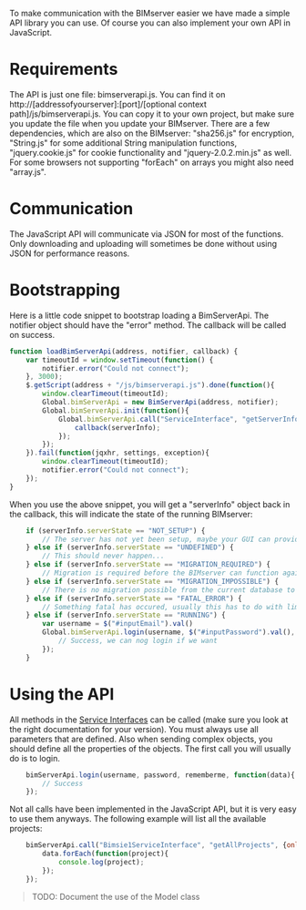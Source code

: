 To make communication with the BIMserver easier we have made a simple API library you can use. Of course you can also implement your own API in JavaScript.

# Requirements

The API is just one file: bimserverapi.js. You can find it on http://[addressofyourserver]:[port]/[optional context path]/js/bimserverapi.js. You can copy it to your own project, but make sure you update the file when you update your BIMserver. There are a few dependencies, which are also on the BIMserver: "sha256.js" for encryption, "String.js" for some additional String manipulation functions, "jquery.cookie.js" for cookie functionality and   "jquery-2.0.2.min.js" as well. For some browsers not supporting "forEach" on arrays you might also need "array.js".

# Communication

The JavaScript API will communicate via JSON for most of the functions. Only downloading and uploading will sometimes be done without using JSON for performance reasons.

# Bootstrapping

Here is a little code snippet to bootstrap loading a BimServerApi. The notifier object should have the "error" method. The callback will be called on success.
```javascript
function loadBimServerApi(address, notifier, callback) {
	var timeoutId = window.setTimeout(function() {
		notifier.error("Could not connect");
	}, 3000);
	$.getScript(address + "/js/bimserverapi.js").done(function(){
		window.clearTimeout(timeoutId);
		Global.bimServerApi = new BimServerApi(address, notifier);
		Global.bimServerApi.init(function(){
			Global.bimServerApi.call("ServiceInterface", "getServerInfo", {}, function(serverInfo){
				callback(serverInfo);
			});
		});
	}).fail(function(jqxhr, settings, exception){
		window.clearTimeout(timeoutId);
		notifier.error("Could not connect");
	});
}
```

When you use the above snippet, you will get a "serverInfo" object back in the callback, this will indicate the state of the running BIMserver:
```javascript
	if (serverInfo.serverState == "NOT_SETUP") {
		// The server has not yet been setup, maybe your GUI can provide a way of doing this
	} else if (serverInfo.serverState == "UNDEFINED") {
		// This should never happen...
	} else if (serverInfo.serverState == "MIGRATION_REQUIRED") {
		// Migration is required before the BIMserver can function again, maybe you GUI can provide a way of doing this
	} else if (serverInfo.serverState == "MIGRATION_IMPOSSIBLE") {
		// There is no migration possible from the current database to the BIMserver version you are using, remove your database, or rollback to a previous version of BIMserver
	} else if (serverInfo.serverState == "FATAL_ERROR") {
		// Something fatal has occured, usually this has to do with limited resources such as memory or harddisk space
	} else if (serverInfo.serverState == "RUNNING") {
		var username = $("#inputEmail").val()
		Global.bimServerApi.login(username, $("#inputPassword").val(), $("#rememberMe").is(":checked"), function(data){
			// Success, we can nog login if we want
		});
	}
```

# Using the API

All methods in the [Service Interfaces](Service-Interfaces) can be called (make sure you look at the right documentation for your version). You must always use all parameters that are defined. Also when sending complex objects, you should define all the properties of the objects. The first call you will usually do is to login.

```javascript
	bimServerApi.login(username, password, rememberme, function(data){
		// Success
	});
```

Not all calls have been implemented in the JavaScript API, but it is very easy to use them anyways. The following example will list all the available projects:

```javascript
	bimServerApi.call("Bimsie1ServiceInterface", "getAllProjects", {onlyTopLevel: true, onlyActive: true}, function(data){
		data.forEach(function(project){
			console.log(project);
		});
	});
```

> TODO: Document the use of the Model class
